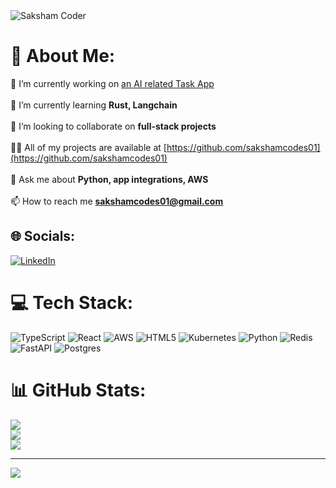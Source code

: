 <img align="center" alt="Saksham Coder" src="https://media.licdn.com/dms/image/D5616AQGq8JeMWZRH0w/profile-displaybackgroundimage-shrink_350_1400/0/1684848265845?e=1718841600&v=beta&t=KjrlnODW_t3H12viDq1fqhw-kP4G9QIbp7BrbYqJ2_w">

# 💫 About Me:
🔭 I’m currently working on [an AI related Task App](https://github.com/sakshamcodes01/Task-App)<br><br>🌱 I’m currently learning **Rust, Langchain**<br><br>👯 I’m looking to collaborate on **full-stack projects**<br><br>👨‍💻 All of my projects are available at [https://github.com/sakshamcodes01](https://github.com/sakshamcodes01)<br><br>💬 Ask me about **Python, app integrations, AWS**<br><br>📫 How to reach me **sakshamcodes01@gmail.com**


## 🌐 Socials:
[![LinkedIn](https://img.shields.io/badge/LinkedIn-%230077B5.svg?logo=linkedin&logoColor=white)](https://linkedin.com/in/saksham-arya-0096) 

# 💻 Tech Stack:
![TypeScript](https://img.shields.io/badge/typescript-%23007ACC.svg?style=for-the-badge&logo=typescript&logoColor=white) ![React](https://img.shields.io/badge/react-%2320232a.svg?style=for-the-badge&logo=react&logoColor=%2361DAFB) ![AWS](https://img.shields.io/badge/AWS-%23FF9900.svg?style=for-the-badge&logo=amazon-aws&logoColor=white) ![HTML5](https://img.shields.io/badge/html5-%23E34F26.svg?style=for-the-badge&logo=html5&logoColor=white) ![Kubernetes](https://img.shields.io/badge/kubernetes-%23326ce5.svg?style=for-the-badge&logo=kubernetes&logoColor=white) ![Python](https://img.shields.io/badge/python-3670A0?style=for-the-badge&logo=python&logoColor=ffdd54) ![Redis](https://img.shields.io/badge/redis-%23DD0031.svg?style=for-the-badge&logo=redis&logoColor=white) ![FastAPI](https://img.shields.io/badge/FastAPI-005571?style=for-the-badge&logo=fastapi) ![Postgres](https://img.shields.io/badge/postgres-%23316192.svg?style=for-the-badge&logo=postgresql&logoColor=white)
# 📊 GitHub Stats:
![](https://github-readme-stats.vercel.app/api?username=sakshamcodes01&theme=nightowl&hide_border=false&include_all_commits=false&count_private=false)<br/>
![](https://github-readme-streak-stats.herokuapp.com/?user=sakshamcodes01&theme=nightowl&hide_border=false)<br/>
![](https://github-readme-stats.vercel.app/api/top-langs/?username=sakshamcodes01&theme=nightowl&hide_border=false&include_all_commits=false&count_private=false&layout=compact)

---
[![](https://visitcount.itsvg.in/api?id=sakshamcodes01&icon=0&color=0)](https://visitcount.itsvg.in)

